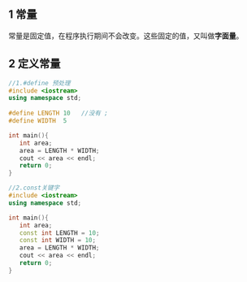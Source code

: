 ## 1 常量

常量是固定值，在程序执行期间不会改变。这些固定的值，又叫做**字面量**。

## 2 定义常量

```c++
//1.#define 预处理
#include <iostream>
using namespace std;
 
#define LENGTH 10   //没有 ;
#define WIDTH  5

int main(){
   int area;  
   area = LENGTH * WIDTH;
   cout << area << endl;  
   return 0;
}

//2.const关键字
#include <iostream>
using namespace std;

int main(){
   int area;  
   const int LENGTH = 10;
   const int WIDTH = 10;
   area = LENGTH * WIDTH;
   cout << area << endl;  
   return 0;
}

```

